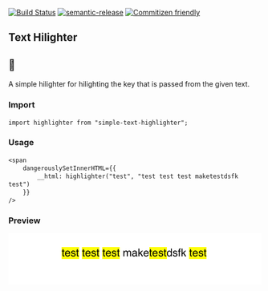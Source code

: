 [![Build Status](https://travis-ci.org/JayaKrishnaNamburu/highlighter.svg?branch=master)](https://travis-ci.org/JayaKrishnaNamburu/highlighter) [![semantic-release](https://img.shields.io/badge/%20%20%F0%9F%93%A6%F0%9F%9A%80-semantic--release-e10079.svg)](https://github.com/semantic-release/semantic-release) [![Commitizen friendly](https://img.shields.io/badge/commitizen-friendly-brightgreen.svg)](http://commitizen.github.io/cz-cli/)

## Text Hilighter

## 📝

A simple hilighter for hilighting the key that is passed from the given text.

### Import

```
import highlighter from "simple-text-highlighter";
```

### Usage

```
<span
    dangerouslySetInnerHTML={{
        __html: highlighter("test", "test test test maketestdsfk test")
    }}
/>
```

### Preview

![Preview](example.png?raw=true "Preview")
